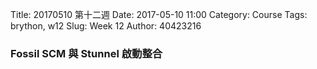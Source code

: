 Title: 20170510 第十二週
Date: 2017-05-10 11:00
Category: Course
Tags: brython, w12
Slug: Week 12
Author: 40423216

<h3>Fossil SCM 與 Stunnel 啟動整合</h3>



